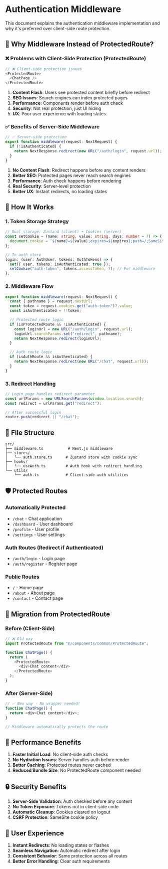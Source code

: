 # Authentication Middleware

This document explains the authentication middleware implementation and why it's preferred over client-side route protection.

## 🎯 Why Middleware Instead of ProtectedRoute?

### ❌ Problems with Client-Side Protection (ProtectedRoute)

```typescript
// ❌ Client-side protection issues
<ProtectedRoute>
  <ChatPage />
</ProtectedRoute>
```

1. **Content Flash**: Users see protected content briefly before redirect
2. **SEO Issues**: Search engines can index protected pages
3. **Performance**: Components render before auth check
4. **Security**: Not real protection, just UI hiding
5. **UX**: Poor user experience with loading states

### ✅ Benefits of Server-Side Middleware

```typescript
// ✅ Server-side protection
export function middleware(request: NextRequest) {
  if (!isAuthenticated) {
    return NextResponse.redirect(new URL("/auth/login", request.url));
  }
}
```

1. **No Content Flash**: Redirect happens before any content renders
2. **Better SEO**: Protected pages never reach search engines
3. **Performance**: Auth check happens before rendering
4. **Real Security**: Server-level protection
5. **Better UX**: Instant redirects, no loading states

## 🔧 How It Works

### 1. Token Storage Strategy

```typescript
// Dual storage: Zustand (client) + Cookies (server)
const setCookie = (name: string, value: string, days: number = 7) => {
  document.cookie = `${name}=${value};expires=${expires};path=/;SameSite=Strict`;
};

// In auth store
login: (user: AuthUser, tokens: AuthTokens) => {
  set({ user, tokens, isAuthenticated: true });
  setCookie("auth-token", tokens.accessToken, 7); // For middleware
};
```

### 2. Middleware Flow

```typescript
export function middleware(request: NextRequest) {
  const { pathname } = request.nextUrl;
  const token = request.cookies.get("auth-token")?.value;
  const isAuthenticated = !!token;

  // Protected route logic
  if (isProtectedRoute && !isAuthenticated) {
    const loginUrl = new URL("/auth/login", request.url);
    loginUrl.searchParams.set("redirect", pathname);
    return NextResponse.redirect(loginUrl);
  }

  // Auth route logic
  if (isAuthRoute && isAuthenticated) {
    return NextResponse.redirect(new URL("/chat", request.url));
  }
}
```

### 3. Redirect Handling

```typescript
// Login page handles redirect parameter
const urlParams = new URLSearchParams(window.location.search);
const redirect = urlParams.get("redirect");

// After successful login
router.push(redirect || "/chat");
```

## 📁 File Structure

```
src/
├── middleware.ts           # Next.js middleware
├── stores/
│   └── auth.store.ts      # Zustand store with cookie sync
├── hooks/
│   └── useAuth.ts         # Auth hook with redirect handling
└── utils/
    └── auth.ts            # Client-side auth utilities
```

## 🛡️ Protected Routes

### Automatically Protected

- `/chat` - Chat application
- `/dashboard` - User dashboard
- `/profile` - User profile
- `/settings` - User settings

### Auth Routes (Redirect if Authenticated)

- `/auth/login` - Login page
- `/auth/register` - Register page

### Public Routes

- `/` - Home page
- `/about` - About page
- `/contact` - Contact page

## 🔄 Migration from ProtectedRoute

### Before (Client-Side)

```typescript
// ❌ Old way
import ProtectedRoute from "@/components/common/ProtectedRoute";

function ChatPage() {
  return (
    <ProtectedRoute>
      <div>Chat content</div>
    </ProtectedRoute>
  );
}
```

### After (Server-Side)

```typescript
// ✅ New way - No wrapper needed!
function ChatPage() {
  return <div>Chat content</div>;
}

// Middleware automatically protects the route
```

## 🚀 Performance Benefits

1. **Faster Initial Load**: No client-side auth checks
2. **No Hydration Issues**: Server handles auth before render
3. **Better Caching**: Protected routes never cached
4. **Reduced Bundle Size**: No ProtectedRoute component needed

## 🔒 Security Benefits

1. **Server-Side Validation**: Auth checked before any content
2. **No Token Exposure**: Tokens not in client-side code
3. **Automatic Cleanup**: Cookies cleared on logout
4. **CSRF Protection**: SameSite cookie policy

## 📱 User Experience

1. **Instant Redirects**: No loading states or flashes
2. **Seamless Navigation**: Automatic redirect after login
3. **Consistent Behavior**: Same protection across all routes
4. **Better Error Handling**: Clear auth requirements
